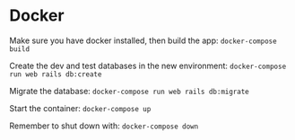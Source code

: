 # Docker

Make sure you have docker installed, then build the app:
`docker-compose build`

Create the dev and test databases in the new environment:
`docker-compose run web rails db:create`

Migrate the database:
`docker-compose run web rails db:migrate`

Start the container:
`docker-compose up`

Remember to shut down with:
`docker-compose down`